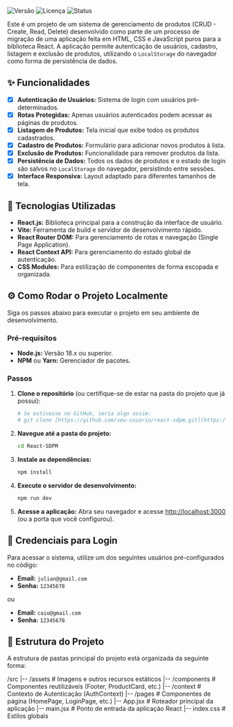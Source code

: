 ![Versão](https://img.shields.io/badge/version-1.0.0-blue)
![Licença](https://img.shields.io/badge/license-MIT-green)
![Status](https://img.shields.io/badge/status-em%20desenvolvimento-yellow)

Este é um projeto de um sistema de gerenciamento de produtos (CRUD - Create, Read, Delete) desenvolvido como parte de um processo de migração de uma aplicação feita em HTML, CSS e JavaScript puros para a biblioteca React. A aplicação permite autenticação de usuários, cadastro, listagem e exclusão de produtos, utilizando o `LocalStorage` do navegador como forma de persistência de dados.

## ✨ Funcionalidades

- [x] **Autenticação de Usuários:** Sistema de login com usuários pré-determinados.
- [x] **Rotas Protegidas:** Apenas usuários autenticados podem acessar as páginas de produtos.
- [x] **Listagem de Produtos:** Tela inicial que exibe todos os produtos cadastrados.
- [x] **Cadastro de Produtos:** Formulário para adicionar novos produtos à lista.
- [x] **Exclusão de Produtos:** Funcionalidade para remover produtos da lista.
- [x] **Persistência de Dados:** Todos os dados de produtos e o estado de login são salvos no `LocalStorage` do navegador, persistindo entre sessões.
- [x] **Interface Responsiva:** Layout adaptado para diferentes tamanhos de tela.

## 🚀 Tecnologias Utilizadas

- **React.js:** Biblioteca principal para a construção da interface de usuário.
- **Vite:** Ferramenta de build e servidor de desenvolvimento rápido.
- **React Router DOM:** Para gerenciamento de rotas e navegação (Single Page Application).
- **React Context API:** Para gerenciamento do estado global de autenticação.
- **CSS Modules:** Para estilização de componentes de forma escopada e organizada.

## ⚙️ Como Rodar o Projeto Localmente

Siga os passos abaixo para executar o projeto em seu ambiente de desenvolvimento.

### Pré-requisitos

- **Node.js:** Versão 18.x ou superior.
- **NPM** ou **Yarn:** Gerenciador de pacotes.

### Passos

1.  **Clone o repositório** (ou certifique-se de estar na pasta do projeto que já possui):
    ```bash
    # Se estivesse no GitHub, seria algo assim:
    # git clone [https://github.com/seu-usuario/react-sdpm.git](https://github.com/seu-usuario/react-sdpm.git)
    ```

2.  **Navegue até a pasta do projeto:**
    ```bash
    cd React-SDPM
    ```

3.  **Instale as dependências:**
    ```bash
    npm install
    ```

4.  **Execute o servidor de desenvolvimento:**
    ```bash
    npm run dev
    ```

5.  **Acesse a aplicação:**
    Abra seu navegador e acesse [http://localhost:3000](http://localhost:3000) (ou a porta que você configurou).

## 🔑 Credenciais para Login

Para acessar o sistema, utilize um dos seguintes usuários pré-configurados no código:

- **Email:** `julian@gmail.com`
- **Senha:** `12345678`

ou

- **Email:** `caio@gmail.com`
- **Senha:** `12345678`

## 📁 Estrutura do Projeto

A estrutura de pastas principal do projeto está organizada da seguinte forma:

/src
|-- /assets         # Imagens e outros recursos estáticos
|-- /components     # Componentes reutilizáveis (Footer, ProductCard, etc.)
|-- /context        # Contexto de Autenticação (AuthContext)
|-- /pages          # Componentes de página (HomePage, LoginPage, etc.)
|-- App.jsx         # Roteador principal da aplicação
|-- main.jsx        # Ponto de entrada da aplicação React
|-- index.css       # Estilos globais